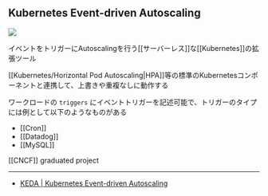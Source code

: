 ## Kubernetes Event-driven Autoscaling

![](https://keda.sh//img/logos/keda-icon-color.png)

イベントをトリガーにAutoscalingを行う[[サーバーレス]]な[[Kubernetes]]の拡張ツール

[[Kubernetes/Horizontal Pod Autoscaling|HPA]]等の標準のKubernetesコンポーネントと連携して、上書きや重複なしに動作する

ワークロードの `triggers` にイベントトリガーを記述可能で、トリガーのタイプには例として以下のようなものがある
- [[Cron]]
- [[Datadog]]
- [[MySQL]]

[[CNCF]] graduated project

---

- [KEDA | Kubernetes Event-driven Autoscaling](https://keda.sh/)